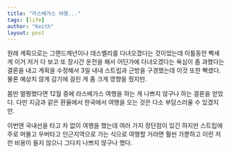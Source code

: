 ```yaml
---
title: "라스베가스 여행..."
tags: [life]
author: "Keith"
layout: post
---
```


원래 계획으로는 그랜드캐년이나 데스벨리를 다녀오겠다는 것이었는데 이틀동안 빡세게 이거 저거 다 보고 또 장시간 운전을 해서 어딘가에 다녀오겠다는 욕심이 좀 과했다는 결론을 내고 계획을 수정해서 3일 내내 스트립과 근방을 구경했는데 이것 또한 빡셌다. 물론 예상치 않게 감기에 걸린 게 좀 크게 영향을 줬지만.

몸만 멀쩡했다면 12월 중에 라스베가스 여행을 하는 게 나쁘지 않구나 하는 결론을 얻었다. 다만 지금과 같은 환율에서 한국에서 여행을 오는 것은 다소 부담스러울 수 있겠지만. 

이번엔 국내선을 타고 차 없이 여행을 했는데 여러 가지 장단점이 있긴 하지만 스트립에 주로 머물고 우버타고 인근지역으로 가는 식으로 여행할 거라면 훨씬 가뿐하고 이런 저런 비용이 들지 않으니 그다지 나쁘지 않구나 했다. 